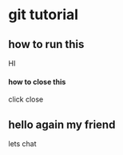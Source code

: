 # git tutorial
## how to run this


HI


#### how to close this



click close

## hello again my friend
lets chat